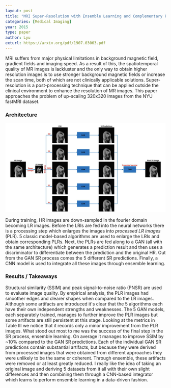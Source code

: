 ```yaml
---
layout: post
title: "MRI Super-Resolution with Ensemble Learning and Complementary Priors"
categories: [Medical Imaging]
year: 2015
type: paper
author: Lyu
exturl: https://arxiv.org/pdf/1907.03063.pdf
---
```

MRI suffers from major physical limitations in background magnetic field, gradient fields and imaging speed. As a result of this, the spatiotemporal quality of MR images is lackluster and the only way to obtain higher resolution images is to use stronger background magnetic fields or increase the scan time, both of which are not clinically applicable solutions. Super-resolution is a post-processing technique that can be applied outside the clinical environment to enhance the resolution of MR images. This paper approaches the problem of up-scaling 320x320 images from the NYU fastMRI dataset.

### Architecture

![](/images/mriensemble.png)

During training, HR images are down-sampled in the fourier domain becoming LR images. Before the LRIs are fed into the neural networks there is a processing step which enlarges the images into *processed LR images* (PLR). 5 classic model-based algorithms are used to enlarge the LRIs and obtain corresponding PLRs. Next, the PLRs are fed along to a GAN (all with the same architecture) which generates a prediction result and then uses a discriminator to differentiate between the prediction and the original HR. Out from the GAN SR process comes the 5 different SR predictions. Finally, a CNN model is used to integrate all these images through ensemble learning. 

### Results / Takeaways

Structural similarity (SSIM) and peak signal-to-noise ratio (PNSR) are used to evaluate image quality. By empirical analysis, the PLR images had smoother edges and clearer shapes when compared to the LR images. Although some artifacts are introduced it's clear that the 5 algorithms each have their own independent strengths and weaknesses. The 5 GAN models, each separately trained, manages to further improve the PLR images but some artifacts are still persistent at this stage. Looking at the metrics in Table III we notice that it records only a minor improvement from the PLR images. What stood out most to me was the success of the final step in the SR process, ensemble learning. On average it manages to improve SSIM by ~10% compared to the GAN SR predictions. Each of the individual GAN SR predictions contain substantial artifacts, but because they were derived from processed images that were obtained from different approaches they were unlikely to be the same or coherent. Through ensemble, these artifacts were removed or at least greatly reduced. I really like the idea of taking an original image and deriving 5 datasets from it all with their own slight differences and then combining them through a CNN-based integrator which learns to perform ensemble learning in a data-driven fashion. 


